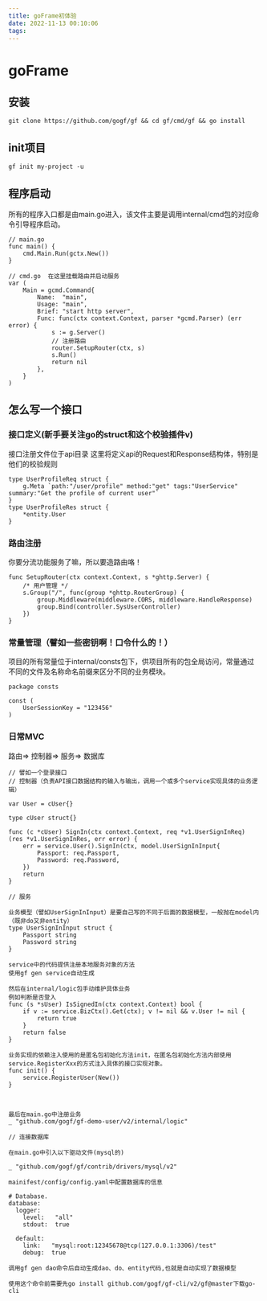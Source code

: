 ```yaml
---
title: goFrame初体验
date: 2022-11-13 00:10:06
tags:
---
```


# goFrame
## 安装
```
git clone https://github.com/gogf/gf && cd gf/cmd/gf && go install
```

## init项目
```
gf init my-project -u
```

## 程序启动
所有的程序入口都是由main.go进入，该文件主要是调用internal/cmd包的对应命令引导程序启动。

```
// main.go 
func main() {
	cmd.Main.Run(gctx.New())
}
```

```
// cmd.go  在这里挂载路由并启动服务
var (
	Main = gcmd.Command{
		Name:  "main",
		Usage: "main",
		Brief: "start http server",
		Func: func(ctx context.Context, parser *gcmd.Parser) (err error) {
			s := g.Server()
			// 注册路由
			router.SetupRouter(ctx, s)
			s.Run()
			return nil
		},
	}
)
```

## 怎么写一个接口

### 接口定义(新手要关注go的struct和这个校验插件v)
接口注册文件位于api目录
这里将定义api的Request和Response结构体，特别是他们的校验规则
```
type UserProfileReq struct {
	g.Meta `path:"/user/profile" method:"get" tags:"UserService" summary:"Get the profile of current user"`
}
type UserProfileRes struct {
	*entity.User
}
```

### 路由注册
你要分流功能服务了嘛，所以要造路由咯！

```
func SetupRouter(ctx context.Context, s *ghttp.Server) {
	/* 用户管理 */
	s.Group("/", func(group *ghttp.RouterGroup) {
		group.Middleware(middleware.CORS, middleware.HandleResponse)
		group.Bind(controller.SysUserController)
	})
}
```

### 常量管理（譬如一些密钥啊！口令什么的！）
项目的所有常量位于internal/consts包下，供项目所有的包全局访问，常量通过不同的文件及名称命名前缀来区分不同的业务模块。
```
package consts

const (
	UserSessionKey = "123456"
)
```

### 日常MVC
路由=> 控制器=> 服务=> 数据库
```
// 譬如一个登录接口
// 控制器（负责API接口数据结构的输入与输出，调用一个或多个service实现具体的业务逻辑）

var User = cUser{}

type cUser struct{}

func (c *cUser) SignIn(ctx context.Context, req *v1.UserSignInReq) (res *v1.UserSignInRes, err error) {
	err = service.User().SignIn(ctx, model.UserSignInInput{
		Passport: req.Passport,
		Password: req.Password,
	})
	return
}

// 服务

业务模型（譬如UserSignInInput）是要自己写的不同于后面的数据模型，一般抛在model内（既非do又非entity）
type UserSignInInput struct {
	Passport string
	Password string
}

service中的代码提供注册本地服务对象的方法
使用gf gen service自动生成

然后在internal/logic包手动维护具体业务
例如判断是否登入
func (s *sUser) IsSignedIn(ctx context.Context) bool {
	if v := service.BizCtx().Get(ctx); v != nil && v.User != nil {
		return true
	}
	return false
}

业务实现的依赖注入使用的是匿名包初始化方法init，在匿名包初始化方法内部使用service.RegisterXxx的方式注入具体的接口实现对象。
func init() {
	service.RegisterUser(New())
}



最后在main.go中注册业务
_ "github.com/gogf/gf-demo-user/v2/internal/logic"

// 连接数据库

在main.go中引入以下驱动文件(mysql的)

_ "github.com/gogf/gf/contrib/drivers/mysql/v2"

mainifest/config/config.yaml中配置数据库的信息

# Database.
database:
  logger:
    level:   "all"
    stdout:  true

  default:
    link:   "mysql:root:12345678@tcp(127.0.0.1:3306)/test"
    debug:  true

调用gf gen dao命令后自动生成dao、do、entity代码,也就是自动实现了数据模型

使用这个命令前需要先go install github.com/gogf/gf-cli/v2/gf@master下载go-cli 
```
